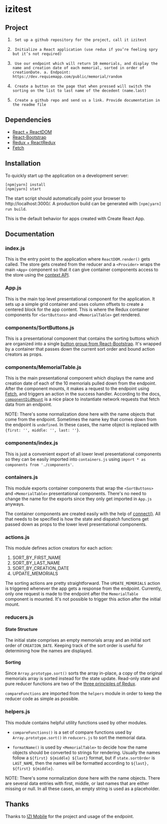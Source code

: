 # izitest

## Project

1.      Set up a github repository for the project, call it izitest
2.      Initialize a React application (use redux if you’re feeling spry but it’s not required)
3.      Use our endpoint which will return 10 memorials, and display the name and creation date of each memorial, sorted in order of creationDate. a. Endpoint: https://dev.requiemapp.com/public/memorial/random
4.      Create a button on the page that when pressed will switch the sorting on the list to last name of the decedent (name.last)
5.      Create a github repo and send us a link. Provide documentation in the readme file

## Dependencies

* [React + ReactDOM](https://facebook.github.io/react/)
* [React-Bootstrap](https://react-bootstrap.github.io/)
* [Redux + ReactRedux](http://redux.js.org/)
* [Fetch](https://github.com/github/fetch)

## Installation

To quickly start up the application on a development server:

    [npm|yarn] install
    [npm|yarn] start

The start script should automatically point your browser to http://localhost:3000/. A production build can be generated with `[npm|yarn] run build`.

This is the default behavior for apps created with Create React App.

## Documentation

### index.js

This is the entry point to the application where `ReactDOM.render()` gets called. The store gets created from the reducer and a `<Provider>` wraps the main `<App>` component so that it can give container components access to the store using the [context API](https://facebook.github.io/react/docs/context.html).

### App.js

This is the main top level presentational component for the application. It sets up a simple grid container and uses column offsets to create a centered block for the app content. This is where the Redux container components for `<SortButtons>` and `<MemorialTable>` get rendered.

### components/SortButtons.js

This is a presentational component that contains the sorting buttons which are organized into a single [button group from React-Bootstrap](https://react-bootstrap.github.io/components.html#btn-groups). It's wrapped by a container that passes down the current sort order and bound action creators as props.

### components/MemorialTable.js

This is the main presentational component which displays the name and creation date of each of the 10 memorials pulled down from the endpoint. After the component mounts, it makes a request to the endpoint using [Fetch](https://github.com/github/fetch), and triggers an action in the success handler. According to the docs, [`componentDidMount`](https://facebook.github.io/react/docs/react-component.html#componentdidmount) is a nice place to instantiate network requests that fetch data from an endpoint.

NOTE: There's some normalization done here with the name objects that come from the endpoint. Sometimes the name key that comes down from the endpoint is `undefined`. In these cases, the name object is replaced with `{first: '', middle: '', last: ''}`.

### components/index.js

This is just a convenient export of all lower level presentational components so they can be easily imported into `containers.js` using `import * as components from './components'`.

### containers.js

This module exports container components that wrap the `<SortButtons>` and `<MemorialTable>` presentational components. There's no need to change the name for the exports since they only get imported in `App.js` anyways.

The container components are created easily with the help of [connect()](https://github.com/reactjs/react-redux/blob/master/docs/api.md#connectmapstatetoprops-mapdispatchtoprops-mergeprops-options). All that needs to be specified is how the state and dispatch functions get passed down as props to the lower level presentational components.

### actions.js

This module defines action creators for each action:

1. SORT\_BY\_FIRST\_NAME
2. SORT\_BY\_LAST\_NAME
3. SORT\_BY\_CREATION\_DATE
4. UPDATE\_MEMORIALS

The sorting actions are pretty straightforward. The `UPDATE_MEMORIALS` action is triggered whenever the app gets a response from the endpoint. Currently, only one request is made to the endpoint after the `MemorialTable` component is mounted. It's not possible to trigger this action after the initial mount.

### reducers.js

#### State Structure

The initial state comprises an empty memorials array and an initial sort order of `CREATION_DATE`. Keeping track of the sort order is useful for determining how the names are displayed.

#### Sorting

Since `Array.prototype.sort()` sorts the array in-place, a copy of the original memorials array is sorted instead for the state update. Read-only state and pure reducer functions are two of the [three principles of Redux](http://redux.js.org/docs/introduction/ThreePrinciples.html).

`compareFunctions` are imported from the `helpers` module in order to keep the reducer code as simple as possible.

### helpers.js

This module contains helpful utility functions used by other modules.

* `compareFunctions()` is a set of compare functions used by `Array.prototype.sort()` in `reducers.js` to sort the memorial data.

* `formatName()` is used by `<MemorialTable>` to decide how the name objects should be converted to strings for rendering. Usually the names follow a `${first} ${middle} ${last}` format, but if `state.sortOrder` is `LAST_NAME`, then the names will be formatted according to `${last}, ${first} ${middle}`.

NOTE: There's some normalization done here with the name objects. There are several data entries with first, middle, or last names that are either missing or null. In all these cases, an empty string is used as a placeholder.

## Thanks
Thanks to [IZI Mobile](http://izimobile.com/) for the project and usage of the endpoint.
